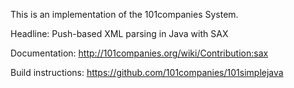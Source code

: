 This is an implementation of the 101companies System.

Headline: Push-based XML parsing in Java with SAX

Documentation: http://101companies.org/wiki/Contribution:sax

Build instructions: https://github.com/101companies/101simplejava